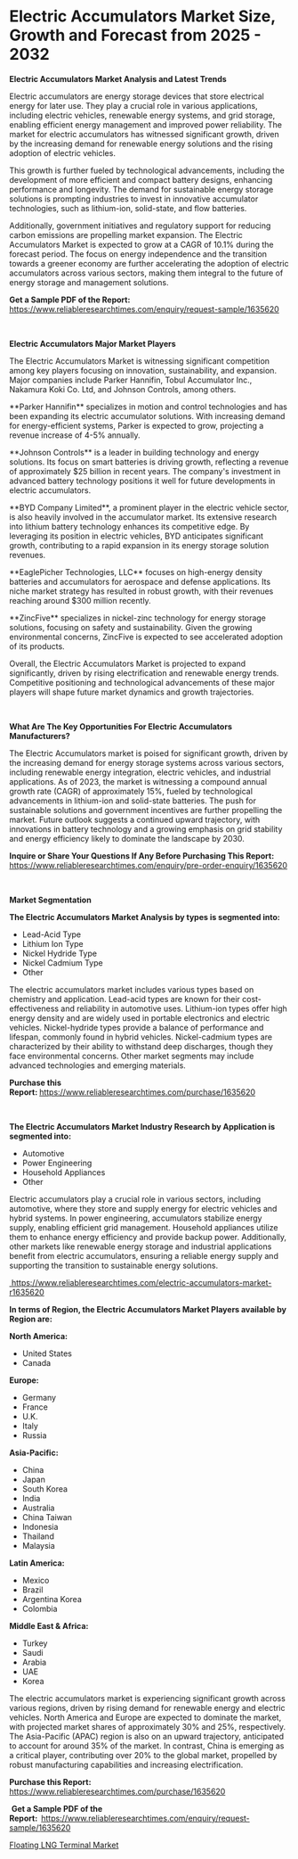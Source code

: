<p><h1>Electric Accumulators Market Size, Growth and Forecast from 2025 - 2032</h1></p><p><strong>Electric Accumulators Market Analysis and Latest Trends</strong></p>
<p><p>Electric accumulators are energy storage devices that store electrical energy for later use. They play a crucial role in various applications, including electric vehicles, renewable energy systems, and grid storage, enabling efficient energy management and improved power reliability. The market for electric accumulators has witnessed significant growth, driven by the increasing demand for renewable energy solutions and the rising adoption of electric vehicles. </p><p>This growth is further fueled by technological advancements, including the development of more efficient and compact battery designs, enhancing performance and longevity. The demand for sustainable energy storage solutions is prompting industries to invest in innovative accumulator technologies, such as lithium-ion, solid-state, and flow batteries. </p><p>Additionally, government initiatives and regulatory support for reducing carbon emissions are propelling market expansion. The Electric Accumulators Market is expected to grow at a CAGR of 10.1% during the forecast period. The focus on energy independence and the transition towards a greener economy are further accelerating the adoption of electric accumulators across various sectors, making them integral to the future of energy storage and management solutions.</p></p>
<p><strong>Get a Sample PDF of the Report:&nbsp;</strong> <a href="https://www.reliableresearchtimes.com/enquiry/request-sample/1635620?utm_campaign=3363&utm_medium=2&utm_source=Github&utm_content=ia&utm_term=07042025&utm_id=electric-accumulators">https://www.reliableresearchtimes.com/enquiry/request-sample/1635620</a></p>
<p>&nbsp;</p>
<p><strong>Electric Accumulators Major Market Players</strong></p>
<p><p>The Electric Accumulators Market is witnessing significant competition among key players focusing on innovation, sustainability, and expansion. Major companies include Parker Hannifin, Tobul Accumulator Inc., Nakamura Koki Co. Ltd, and Johnson Controls, among others.</p><p>**Parker Hannifin** specializes in motion and control technologies and has been expanding its electric accumulator solutions. With increasing demand for energy-efficient systems, Parker is expected to grow, projecting a revenue increase of 4-5% annually.</p><p>**Johnson Controls** is a leader in building technology and energy solutions. Its focus on smart batteries is driving growth, reflecting a revenue of approximately $25 billion in recent years. The company's investment in advanced battery technology positions it well for future developments in electric accumulators.</p><p>**BYD Company Limited**, a prominent player in the electric vehicle sector, is also heavily involved in the accumulator market. Its extensive research into lithium battery technology enhances its competitive edge. By leveraging its position in electric vehicles, BYD anticipates significant growth, contributing to a rapid expansion in its energy storage solution revenues.</p><p>**EaglePicher Technologies, LLC** focuses on high-energy density batteries and accumulators for aerospace and defense applications. Its niche market strategy has resulted in robust growth, with their revenues reaching around $300 million recently.</p><p>**ZincFive** specializes in nickel-zinc technology for energy storage solutions, focusing on safety and sustainability. Given the growing environmental concerns, ZincFive is expected to see accelerated adoption of its products.</p><p>Overall, the Electric Accumulators Market is projected to expand significantly, driven by rising electrification and renewable energy trends. Competitive positioning and technological advancements of these major players will shape future market dynamics and growth trajectories.</p></p>
<p>&nbsp;</p>
<p><strong>What Are The Key Opportunities For Electric Accumulators Manufacturers?</strong></p>
<p><p>The Electric Accumulators market is poised for significant growth, driven by the increasing demand for energy storage systems across various sectors, including renewable energy integration, electric vehicles, and industrial applications. As of 2023, the market is witnessing a compound annual growth rate (CAGR) of approximately 15%, fueled by technological advancements in lithium-ion and solid-state batteries. The push for sustainable solutions and government incentives are further propelling the market. Future outlook suggests a continued upward trajectory, with innovations in battery technology and a growing emphasis on grid stability and energy efficiency likely to dominate the landscape by 2030.</p></p>
<p><strong>Inquire or Share Your Questions If Any Before Purchasing This Report:</strong> <a href="https://www.reliableresearchtimes.com/enquiry/pre-order-enquiry/1635620?utm_campaign=3363&utm_medium=2&utm_source=Github&utm_content=ia&utm_term=07042025&utm_id=electric-accumulators">https://www.reliableresearchtimes.com/enquiry/pre-order-enquiry/1635620</a></p>
<p>&nbsp;</p>
<p><strong>Market Segmentation</strong></p>
<p><strong>The Electric Accumulators Market Analysis by types is segmented into:</strong></p>
<p><ul><li>Lead-Acid Type</li><li>Lithium Ion Type</li><li>Nickel Hydride Type</li><li>Nickel Cadmium Type</li><li>Other</li></ul></p>
<p><p>The electric accumulators market includes various types based on chemistry and application. Lead-acid types are known for their cost-effectiveness and reliability in automotive uses. Lithium-ion types offer high energy density and are widely used in portable electronics and electric vehicles. Nickel-hydride types provide a balance of performance and lifespan, commonly found in hybrid vehicles. Nickel-cadmium types are characterized by their ability to withstand deep discharges, though they face environmental concerns. Other market segments may include advanced technologies and emerging materials.</p></p>
<p><strong>Purchase this Report:&nbsp;</strong><a href="https://www.reliableresearchtimes.com/purchase/1635620?utm_campaign=3363&utm_medium=2&utm_source=Github&utm_content=ia&utm_term=07042025&utm_id=electric-accumulators">https://www.reliableresearchtimes.com/purchase/1635620</a></p>
<p>&nbsp;</p>
<p><strong>The Electric Accumulators Market Industry Research by Application is segmented into:</strong></p>
<p><ul><li>Automotive</li><li>Power Engineering</li><li>Household Appliances</li><li>Other</li></ul></p>
<p><p>Electric accumulators play a crucial role in various sectors, including automotive, where they store and supply energy for electric vehicles and hybrid systems. In power engineering, accumulators stabilize energy supply, enabling efficient grid management. Household appliances utilize them to enhance energy efficiency and provide backup power. Additionally, other markets like renewable energy storage and industrial applications benefit from electric accumulators, ensuring a reliable energy supply and supporting the transition to sustainable energy solutions.</p></p>
<p><a href="https://www.reliableresearchtimes.com/electric-accumulators-market-r1635620?utm_campaign=3363&utm_medium=2&utm_source=Github&utm_content=ia&utm_term=07042025&utm_id=electric-accumulators">&nbsp;https://www.reliableresearchtimes.com/electric-accumulators-market-r1635620</a></p>
<p><strong>In terms of Region, the Electric Accumulators Market Players available by Region are:</strong></p>
<p>
    <p> <strong> North America: </strong>
        <ul>
            <li>United States</li>
            <li>Canada</li>
        </ul>
        </p> 
    <p> <strong> Europe: </strong>
        <ul>
            <li>Germany</li>
            <li>France</li>
            <li>U.K.</li>
            <li>Italy</li>
            <li>Russia</li>
        </ul>
        </p> 
    <p> <strong> Asia-Pacific: </strong>
        <ul>
            <li>China</li>
            <li>Japan</li>
            <li>South Korea</li>
            <li>India</li>
            <li>Australia</li>
            <li>China Taiwan</li>
            <li>Indonesia</li>
            <li>Thailand</li>
            <li>Malaysia</li>
        </ul>
        </p> 
    <p> <strong> Latin America: </strong>
        <ul>
            <li>Mexico</li>
            <li>Brazil</li>
            <li>Argentina Korea</li>
            <li>Colombia</li>
        </ul>
        </p> 
    <p> <strong> Middle East & Africa: </strong>
        <ul>
            <li>Turkey</li>
            <li>Saudi</li>
            <li>Arabia</li>
            <li>UAE</li>
            <li>Korea</li>
        </ul>
    </p>
    </p>
<p><p>The electric accumulators market is experiencing significant growth across various regions, driven by rising demand for renewable energy and electric vehicles. North America and Europe are expected to dominate the market, with projected market shares of approximately 30% and 25%, respectively. The Asia-Pacific (APAC) region is also on an upward trajectory, anticipated to account for around 35% of the market. In contrast, China is emerging as a critical player, contributing over 20% to the global market, propelled by robust manufacturing capabilities and increasing electrification.</p></p>
<p><strong>Purchase this Report: </strong><a href="https://www.reliableresearchtimes.com/purchase/1635620?utm_campaign=3363&utm_medium=2&utm_source=Github&utm_content=ia&utm_term=07042025&utm_id=electric-accumulators">https://www.reliableresearchtimes.com/purchase/1635620</a></p>
<p>&nbsp;<strong>Get a Sample PDF of the Report:&nbsp;&nbsp;</strong><a href="https://www.reliableresearchtimes.com/enquiry/request-sample/1635620?utm_campaign=3363&utm_medium=2&utm_source=Github&utm_content=ia&utm_term=07042025&utm_id=electric-accumulators">https://www.reliableresearchtimes.com/enquiry/request-sample/1635620</a></p>
<p><strong></strong></p>
<p><p><a href="https://github.com/shamstirroc7/Market-Research-Report-List-1/blob/main/floating-lng-terminal-market.md?utm_campaign=3363&utm_medium=2&utm_source=Github&utm_content=ia&utm_term=07042025&utm_id=electric-accumulators">Floating LNG Terminal Market</a></p></p>